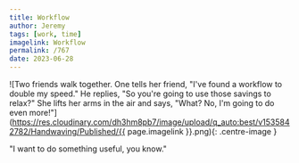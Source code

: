 ```yaml
---
title: Workflow
author: Jeremy
tags: [work, time]
imagelink: Workflow
permalink: /767
date: 2023-06-28
---
```


![Two friends walk together. One tells her friend, "I've found a workflow to double my speed." He replies, "So you're going to use those savings to relax?" She lifts her arms in the air and says, "What? No, I'm going to do even more!"](https://res.cloudinary.com/dh3hm8pb7/image/upload/q_auto:best/v1535842782/Handwaving/Published/{{ page.imagelink }}.png){: .centre-image }

"I want to do something useful, you know."
